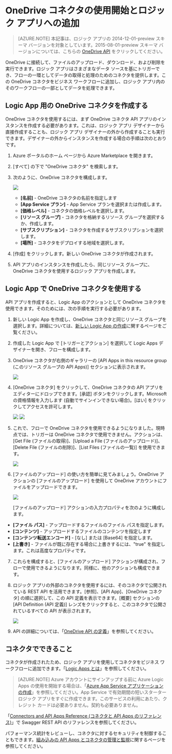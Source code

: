<properties
	pageTitle="Logic Apps での OneDrive コネクタの使用 | Microsoft Azure App Service"
	description="OneDrive コネクタまたは API アプリを作成、構成して、Azure App Service のロジック アプリで使用する方法"
	authors="rajeshramabathiran"
	manager="erikre"
	editor=""
	services="app-service\logic"
	documentationCenter=""/>

<tags
	ms.service="app-service-logic"
	ms.workload="integration"
	ms.tgt_pltfrm="na"
	ms.devlang="na"
	ms.topic="article"
	ms.date="03/16/2016"
	ms.author="rajram"/>

# OneDrive コネクタの使用開始とロジック アプリへの追加
>[AZURE.NOTE] 本記事は、ロジック アプリの 2014-12-01-preview スキーマ バージョンを対象としています。2015-08-01-preview スキーマ バージョンについては、こちらの [OneDrive API](../connectors/connectors-create-api-onedrive.md) をクリックしてください。

OneDrive に接続して、ファイルのアップロード、ダウンロード、および削除を実行できます。ロジック アプリはさまざまなデータ ソースを基にトリガーでき、フローの一環としてデータの取得と処理のためのコネクタを提供します。この OneDrive コネクタをビジネス ワークフローに追加し、ロジック アプリ内のそのワークフローの一部としてデータを処理できます。

## Logic App 用の OneDrive コネクタを作成する ##
OneDrive コネクタを使用するには、まず OneDrive コネクタ API アプリのインスタンスを作成する必要があります。これは、ロジック アプリ デザイナーから直接作成することも、ロジック アプリ デザイナーの外から作成することも実行できます。デザイナーの外からインスタンスを作成する場合の手順は次のとおりです。

1.	Azure ポータルのホーム ページから Azure Marketplace を開きます。
2.	[すべて] の下で "OneDrive コネクタ" を検索します。
3.	次のように、OneDrive コネクタを構成します。

	![][1]
	- **[名前]** - OneDrive コネクタの名前を指定します
	- **[App Service プラン]** - App Service プランを選択または作成します。
	- **[価格レベル]** - コネクタの価格レベルを選択します。
	- **[リソース グループ]** - コネクタを格納するリソース グループを選択するか、作成します。
	- **[サブスクリプション]** - コネクタを作成するサブスクリプションを選択します。
	- **[場所]** - コネクタをデプロイする地域を選択します。

4. [作成] をクリックします。新しい OneDrive コネクタが作成されます。
5. API アプリのインスタンスを作成したら、同じリソース グループに、OneDrive コネクタを使用するロジック アプリを作成します。

## Logic App で OneDrive コネクタを使用する ##
API アプリを作成すると、Logic App のアクションとして OneDrive コネクタを使用できます。そのためには、次の手順を実行する必要があります。

1.	新しい Logic App を作成し、OneDrive コネクタと同じリソース グループを選択します。詳細については、[新しい Logic App の作成]に関するページをご覧ください。

2.	作成した Logic App で [トリガーとアクション] を選択して Logic Apps デザイナーを開き、フローを構成します。

3.	OneDrive コネクタが右側のギャラリーの [API Apps in this resource group (このリソース グループの API Apps)] セクションに表示されます。

	![][2]
4.	[OneDrive コネクタ] をクリックして、OneDrive コネクタの API アプリをエディターにドロップできます。[承認] ボタンをクリックします。Microsoft の資格情報を入力します (自動でサインインできない場合)。[はい] をクリックしてアクセスを許可します。

	![][3] 
	![][4]

5.	これで、フローで OneDrive コネクタを使用できるようになりました。現時点では、トリガーは OneDrive コネクタで使用できません。アクションは、[Get File (ファイルの取得)]、[Upload a File (ファイルのアップロード)]、[Delete File (ファイルの削除)]、[List Files (ファイルの一覧)] を使用できます。

	![][5]

6.	[ファイルのアップロード] の使い方を簡単に見てみましょう。OneDrive アクションの [ファイルのアップロード] を使用して OneDrive アカウントにファイルをアップロードできます。

	![][6]

	[ファイルのアップロード] アクションの入力プロパティを次のように構成します。

 - **[ファイル パス]** - アップロードするファイルのファイル パスを指定します。
 - **[コンテンツ]** - アップロードするファイルのコンテンツを指定します
 - **[コンテンツ転送エンコード]** - [なし] または [Base64] を指定します。
 - **[上書き]** - ファイルが既に存在する場合に上書きするには、"true" を指定します。これは高度なプロパティです。

7. これらを構成すると、[ファイルのアップロード] アクションが構成され、フローで使用できるようになります。同様に、他のアクションも構成できます。

8. ロジック アプリの外部のコネクタを使用するには、そのコネクタで公開されている REST API を活用できます。[参照]、[API App]、[OneDrive コネクタ] の順に選択して、この API 定義を表示できます。[概要] セクションの [API Definition (API 定義)] レンズをクリックすると、このコネクタで公開されているすべての API が表示されます。

	![][7]

9. API の詳細については、「[OneDrive API の定義]」を参照してください。

## コネクタでできること
コネクタが作成されたため、ロジック アプリを使用してコネクタをビジネス ワークフローに追加できます。「[Logic Apps とは](app-service-logic-what-are-logic-apps.md)」を参照してください。

>[AZURE.NOTE] Azure アカウントにサインアップする前に Azure Logic Apps の使用を開始する場合は、「[Azure App Service アプリケーションの作成](https://tryappservice.azure.com/?appservice=logic)」を参照してください。App Service で有効期間の短いスターター ロジック アプリをすぐに作成できます。このサービスの利用にあたり、クレジット カードは必要ありません。契約も必要ありません。

「[Connectors and API Apps Reference (コネクタと API Apps のリファレンス)](http://go.microsoft.com/fwlink/p/?LinkId=529766)」で Swagger REST API のリファレンスを参照してください。

パフォーマンス統計をレビューし、コネクタに対するセキュリティを制御することもできます。[組み込みの API Apps とコネクタの管理と監視](app-service-logic-monitor-your-connectors.md)に関するページを参照してください。

<!-- Image reference -->
[1]: ./media/app-service-logic-connector-onedrive/img1.PNG
[2]: ./media/app-service-logic-connector-onedrive/img2.PNG
[3]: ./media/app-service-logic-connector-onedrive/img3.PNG
[4]: ./media/app-service-logic-connector-onedrive/img4.PNG
[5]: ./media/app-service-logic-connector-onedrive/img5.PNG
[6]: ./media/app-service-logic-connector-onedrive/img6.PNG
[7]: ./media/app-service-logic-connector-onedrive/img7.PNG

<!-- Links -->
[新しい Logic App の作成]: app-service-logic-create-a-logic-app.md
[OneDrive API の定義]: https://msdn.microsoft.com/library/dn974227.aspx

<!---HONumber=AcomDC_0323_2016-->